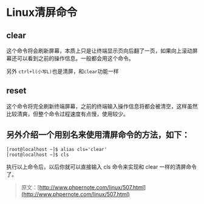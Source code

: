 # Linux清屏命令


## clear

这个命令将会刷新屏幕，本质上只是让终端显示页向后翻了一页，如果向上滚动屏幕还可以看到之前的操作信息。一般都会用这个命令。

另外 `ctrl+l(小写L)`也是清屏，和`clear`功能一样


## reset

这个命令将完全刷新终端屏幕，之前的终端输入操作信息将都会被清空，这样虽然比较清爽，但整个命令过程速度有点慢，使用较少。


## 另外介绍一个用别名来使用清屏命令的方法，如下：

```
[root@localhost ~]$ alias cls='clear'
[root@localhost ~]$ cls
```

执行以上命令后，以后你就可以直接输入 cls 命令来实现和 clear 一样的清屏命令了。

> 原文：[http://www.phpernote.com/linux/507.html](http://www.phpernote.com/linux/507.html)

